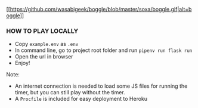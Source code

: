 [[https://github.com/wasabigeek/boggle/blob/master/soxa/boggle.gif|alt=boggle]]

### HOW TO PLAY LOCALLY
- Copy `example.env` as `.env`
- In command line, go to project root folder and run `pipenv run flask run`
- Open the url in browser
- Enjoy!

Note:
- An internet connection is needed to load some JS files for running the timer, but you can still play without the timer.
- A `Procfile` is included for easy deployment to Heroku
